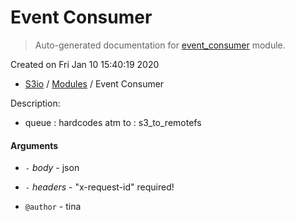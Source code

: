 # Event Consumer

> Auto-generated documentation for [event_consumer](../s3_io/event_consumer.py) module.

Created on Fri Jan 10 15:40:19 2020

- [S3io](README.md#s3io-index) / [Modules](MODULES.md#s3io-modules) / Event Consumer

Description:

- queue : hardcodes atm to : s3_to_remotefs

#### Arguments

- `-` *body* - json

- `-` *headers* - "x-request-id" required!

- `@author` - tina
